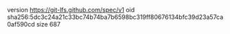 version https://git-lfs.github.com/spec/v1
oid sha256:5dc3c24a21c33bc74b74ba7b6598bc319ff80676134bfc39d23a57ca0af590cd
size 687
